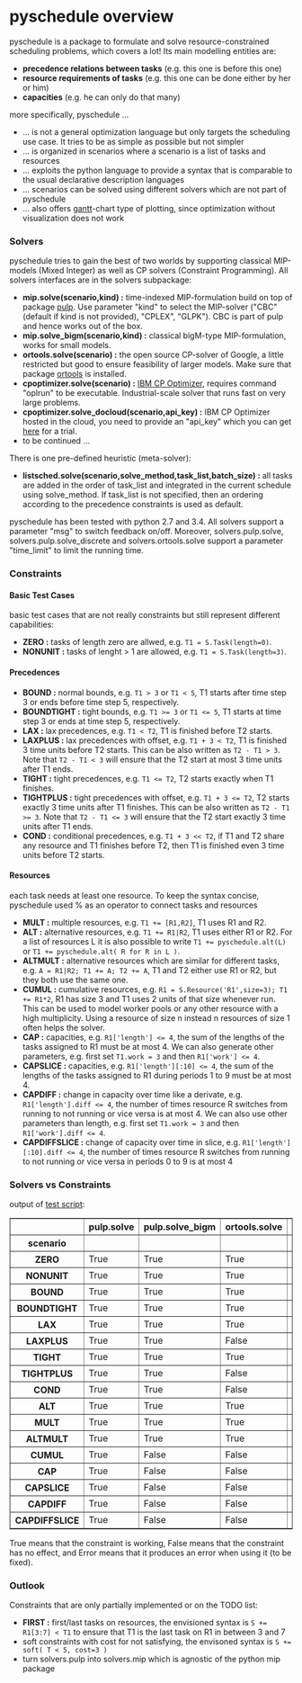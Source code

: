 
   

# pyschedule overview

pyschedule is a package to formulate and solve resource-constrained scheduling problems, which covers a lot! Its main modelling entities are:

- **precedence relations between tasks** (e.g. this one is before this one)
- **resource requirements of tasks** (e.g. this one can be done either by her or him)
- **capacities** (e.g. he can only do that many)

more specifically, pyschedule ...

- ... is not a general optimization language but only targets the scheduling use case. It tries to be as simple as possible but not simpler
- ... is organized in scenarios where a scenario is a list of tasks and resources
- ... exploits the python language to provide a syntax that is comparable to the usual declarative description languages
- ... scenarios can be solved using different solvers which are not part of pyschedule
- ... also offers [gantt](https://en.wikipedia.org/wiki/Gantt_chart)-chart type of plotting, since optimization without visualization does not work

### Solvers

pyschedule tries to gain the best of two worlds by supporting classical MIP-models (Mixed Integer) as well as CP solvers (Constraint Programming). All solvers interfaces are in the solvers subpackage:

- **mip.solve(scenario,kind) :** time-indexed MIP-formulation build on top of package [pulp](https://github.com/coin-or/pulp). Use parameter "kind" to select the MIP-solver ("CBC" (default if kind is not provided), "CPLEX", "GLPK"). CBC is part of pulp and hence works out of the box.
- **mip.solve_bigm(scenario,kind) :** classical bigM-type MIP-formulation, works for small models.
- **ortools.solve(scenario) :** the open source CP-solver of Google, a little restricted but good to ensure feasibility of larger models. Make sure that package [ortools](https://github.com/google/or-tools) is installed.
- **cpoptimizer.solve(scenario) :** [IBM CP Optimizer](http://www-01.ibm.com/software/commerce/optimization/cplex-cp-optimizer/), requires command "oplrun" to be executable. Industrial-scale solver that runs fast on very large problems.
- **cpoptimizer.solve_docloud(scenario,api_key) :** IBM CP Optimizer hosted in the cloud, you need to provide an "api_key" which you can get [here](https://developer.ibm.com/docloud/) for a trial.
- to be continued ...

There is one pre-defined heuristic (meta-solver):

- **listsched.solve(scenario,solve_method,task_list,batch_size) :** all tasks are added in the order of task_list and integrated in the current schedule using solve_method. If task_list is not specified, then an ordering according to the precedence constraints is used as default.


pyschedule has been tested with python 2.7 and 3.4. All solvers support a parameter "msg" to switch feedback on/off. Moreover, solvers.pulp.solve, solvers.pulp.solve_discrete and solvers.ortools.solve support a parameter "time_limit" to limit the running time.

### Constraints

#### Basic Test Cases
basic test cases that are not really constraints but still represent different capabilities:
- **ZERO :** tasks of length zero are allwed, e.g. `T1 = S.Task(length=0)`.
- **NONUNIT :** tasks of lenght > 1 are allowed, e.g. `T1 = S.Task(length=3)`.

#### Precedences
- **BOUND :** normal bounds, e.g. `T1 > 3` or `T1 < 5`, T1 starts after time step 3 or ends before time step 5, respectively.
- **BOUNDTIGHT :** tight bounds, e.g. `T1 >= 3` or `T1 <= 5`, T1 starts at time step 3 or ends at time step 5, respectively.
- **LAX :** lax precedences, e.g. `T1 < T2`, T1 is finished before T2 starts.
- **LAXPLUS :** lax precedences with offset, e.g. `T1 + 3 < T2`, T1 is finished 3 time units before T2 starts. This can be also written as `T2 - T1 > 3`. Note that `T2 - T1 < 3` will ensure that the T2 start at most 3 time units after T1 ends.
- **TIGHT :** tight precedences, e.g. `T1 <= T2`, T2 starts exactly when T1 finishes.
- **TIGHTPLUS :** tight precedences with offset, e.g. `T1 + 3 <= T2`, T2 starts exactly 3 time units after T1 finishes. This can be also written as `T2 - T1 >= 3`. Note that `T2 - T1 <= 3` will ensure that the T2 start exactly 3 time units after T1 ends.
- **COND :** conditional precedences, e.g. `T1 + 3 << T2`, if T1 and T2 share any resource and T1 finishes before T2, then T1 is finished even 3 time units before T2 starts.


#### Resources
each task needs at least one resource. To keep the syntax concise, pyschedule used % as an operator to connect tasks and resources
- **MULT :** multiple resources, e.g. `T1 += [R1,R2]`, T1 uses R1 and R2.
- **ALT :** alternative resources, e.g. `T1 += R1|R2`, T1 uses either R1 or R2. For a list of resources L it is also possible to write `T1 += pyschedule.alt(L)` or `T1 += pyschedule.alt( R for R in L )`.
- **ALTMULT :** alternative resources which are similar for different tasks, e.g. `A = R1|R2; T1 += A; T2 += A`, T1 and T2 either use R1 or R2, but they both use the same one.
- **CUMUL :** cumulative resources, e.g. `R1 = S.Resource('R1',size=3); T1 += R1*2`, R1 has size 3 and T1 uses 2 units of that size whenever run. This can be used to model worker pools or any other resource with a high multiplicity. Using a resource of size n instead n resources of size 1 often helps the solver.
- **CAP :** capacities, e.g. `R1['length'] <= 4`, the sum of the lengths of the tasks assigned to R1 must be at most 4. We can also generate other parameters, e.g. first set `T1.work = 3` and then `R1['work'] <= 4`.
- **CAPSLICE :** capacities, e.g. `R1['length'][:10] <= 4`, the sum of the lengths of the tasks assigned to R1 during periods 1 to 9 must be at most 4.
- **CAPDIFF :** change in capacity over time like a derivate, e.g. `R1['length'].diff <= 4`, the number of times resource R switches from running to not running or vice versa is at most 4. We can also use other parameters than length, e.g. first set `T1.work = 3` and then `R1['work'].diff <= 4`.
- **CAPDIFFSLICE :** change of capacity over time in slice, e.g. `R1['length'][:10].diff <= 4`, the number of times resource R switches from running to not running or vice versa in periods 0 to 9 is at most 4



### Solvers vs Constraints
output of [test script](https://github.com/timnon/pyschedule/blob/master/examples/test-solvers.py):

<table border="1" class="dataframe">
  <thead>
    <tr style="text-align: right;">
      <th></th>
      <th>pulp.solve</th>
      <th>pulp.solve_bigm</th>
      <th>ortools.solve</th>
      <th>cpoptimizer.solve_docloud</th>
    </tr>
    <tr>
      <th>scenario</th>
      <th></th>
      <th></th>
      <th></th>
      <th></th>
    </tr>
  </thead>
  <tbody>
    <tr>
      <th>ZERO</th>
      <td> True</td>
      <td>  True</td>
      <td>  True</td>
      <td> True</td>
    </tr>
    <tr>
      <th>NONUNIT</th>
      <td> True</td>
      <td>  True</td>
      <td>  True</td>
      <td> True</td>
    </tr>
    <tr>
      <th>BOUND</th>
      <td> True</td>
      <td>  True</td>
      <td>  True</td>
      <td> True</td>
    </tr>
    <tr>
      <th>BOUNDTIGHT</th>
      <td> True</td>
      <td>  True</td>
      <td>  True</td>
      <td> True</td>
    </tr>
    <tr>
      <th>LAX</th>
      <td> True</td>
      <td>  True</td>
      <td>  True</td>
      <td> True</td>
    </tr>
    <tr>
      <th>LAXPLUS</th>
      <td> True</td>
      <td>  True</td>
      <td> False</td>
      <td> True</td>
    </tr>
    <tr>
      <th>TIGHT</th>
      <td> True</td>
      <td>  True</td>
      <td>  True</td>
      <td> True</td>
    </tr>
    <tr>
      <th>TIGHTPLUS</th>
      <td> True</td>
      <td>  True</td>
      <td> False</td>
      <td> True</td>
    </tr>
    <tr>
      <th>COND</th>
      <td> True</td>
      <td>  True</td>
      <td> False</td>
      <td> True</td>
    </tr>
    <tr>
      <th>ALT</th>
      <td> True</td>
      <td>  True</td>
      <td>  True</td>
      <td> True</td>
    </tr>
    <tr>
      <th>MULT</th>
      <td> True</td>
      <td>  True</td>
      <td>  True</td>
      <td> True</td>
    </tr>
    <tr>
      <th>ALTMULT</th>
      <td> True</td>
      <td>  True</td>
      <td>  True</td>
      <td> True</td>
    </tr>
    <tr>
      <th>CUMUL</th>
      <td> True</td>
      <td> False</td>
      <td> False</td>
      <td> True</td>
    </tr>
    <tr>
      <th>CAP</th>
      <td> True</td>
      <td> False</td>
      <td> False</td>
      <td> True</td>
    </tr>
    <tr>
      <th>CAPSLICE</th>
      <td> True</td>
      <td> False</td>
      <td> False</td>
      <td> False</td>
    </tr>
        <tr>
      <th>CAPDIFF</th>
      <td> True</td>
      <td> False</td>
      <td> False</td>
      <td> False</td>
    </tr>
    <tr>
      <th>CAPDIFFSLICE</th>
      <td> True</td>
      <td> False</td>
      <td> False</td>
      <td> False</td>
    </tr>
  </tbody>
</table>

True means that the constraint is working, False means that the constraint has no effect, and Error means that it produces an error when using it (to be fixed).

### Outlook

Constraints that are only partially implemented or on the TODO list:

- **FIRST :** first/last tasks on resources, the envisioned syntax is `S += R1[3:7] < T1` to ensure that T1 is the last task on R1 in between 3 and 7
- soft constraints with cost for not satisfying, the envisoned syntax is `S += soft( T < 5, cost=3 )`
- turn solvers.pulp into solvers.mip which is agnostic of the python mip package
